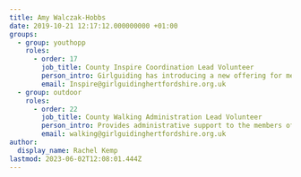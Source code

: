 ```yaml
---
title: Amy Walczak-Hobbs
date: 2019-10-21 12:17:12.000000000 +01:00
groups:
  - group: youthopp
    roles:
      - order: 17
        job_title: County Inspire Coordination Lead Volunteer
        person_intro: Girlguiding has introducing a new offering for members who are aged between 18 and 30 and a group of champions has been formed to ensure that Anglia region provides a full offering of activities and opportunities for 18-30s members.
        email: Inspire@girlguidinghertfordshire.org.uk
  - group: outdoor
    roles:
      - order: 22
        job_title: County Walking Administration Lead Volunteer
        person_intro: Provides administrative support to the members of the county walking team
        email: walking@girlguidinghertfordshire.org.uk
author:
  display_name: Rachel Kemp
lastmod: 2023-06-02T12:08:01.444Z
---
```

